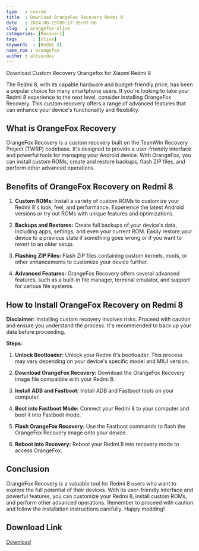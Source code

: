 ```yaml
---
type   : cusrom
title  : Download OrangeFox Recovery Redmi 8
date   : 2024-08-25T09:17:35+07:00
slug   : orangefox-olive
categories: [Recovery]
tags      : [olive]
keywords  : [Redmi 8]
name_rom : orangefox
author : altsecdev
---
```


Download Custom Recovery Orangefox for Xiaomi Redmi 8

The Redmi 8, with its capable hardware and budget-friendly price, has been a popular choice for many smartphone users. If you're looking to take your Redmi 8 experience to the next level, consider installing OrangeFox Recovery. This custom recovery offers a range of advanced features that can enhance your device's functionality and flexibility.

## What is OrangeFox Recovery

OrangeFox Recovery is a custom recovery built on the TeamWin Recovery Project (TWRP) codebase. It's designed to provide a user-friendly interface and powerful tools for managing your Android device. With OrangeFox, you can install custom ROMs, create and restore backups, flash ZIP files, and perform other advanced operations.

## Benefits of OrangeFox Recovery on Redmi 8

1. **Custom ROMs:** Install a variety of custom ROMs to customize your Redmi 8's look, feel, and performance. Experience the latest Android versions or try out ROMs with unique features and optimizations.

2. **Backups and Restores:** Create full backups of your device's data, including apps, settings, and even your current ROM. Easily restore your device to a previous state if something goes wrong or if you want to revert to an older setup.

3. **Flashing ZIP Files:** Flash ZIP files containing custom kernels, mods, or other enhancements to customize your device further.

4. **Advanced Features:** OrangeFox Recovery offers several advanced features, such as a built-in file manager, terminal emulator, and support for various file systems.

## How to Install OrangeFox Recovery on Redmi 8

**Disclaimer:** Installing custom recovery involves risks. Proceed with caution and ensure you understand the process. It's recommended to back up your data before proceeding.

**Steps:**

1. **Unlock Bootloader:** Unlock your Redmi 8's bootloader. This process may vary depending on your device's specific model and MIUI version.

2. **Download OrangeFox Recovery:** Download the OrangeFox Recovery image file compatible with your Redmi 8.

3. **Install ADB and Fastboot:** Install ADB and Fastboot tools on your computer.

4. **Boot into Fastboot Mode:** Connect your Redmi 8 to your computer and boot it into Fastboot mode.

5. **Flash OrangeFox Recovery:** Use the Fastboot commands to flash the OrangeFox Recovery image onto your device.

6. **Reboot into Recovery:** Reboot your Redmi 8 into recovery mode to access OrangeFox.

## Conclusion

OrangeFox Recovery is a valuable tool for Redmi 8 users who want to explore the full potential of their devices. With its user-friendly interface and powerful features, you can customize your Redmi 8, install custom ROMs, and perform other advanced operations. Remember to proceed with caution and follow the installation instructions carefully. Happy modding! 


## Download Link
[Download](https://orangefox.download/device/olive)

